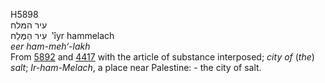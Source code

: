 <body>
  <p>H5898<br>  עיר המּלח  <br> עִיר הַמֶּלַח  ‎  ‛ı̂yr hammelach  <br><i>eer</i> <i>ham-meh‘-lakh </i><br>From <a href="h5892.htm">5892</a> and <a href="h4417.htm">4417</a> with the article of substance interposed; <i>city</i> <i>of</i> (<i>the</i>) <i>salt</i>; <i>Ir-ham-Melach</i>, a place near Palestine: - the city of salt.<br></p>
 </body>